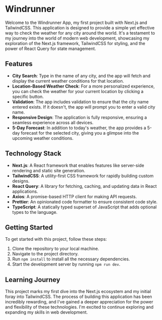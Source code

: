 # Windrunner

Welcome to the Windrunner App, my first project built with Next.js and TailwindCSS. This application is designed to provide a simple yet effective way to check the weather for any city around the world. It's a testament to my journey into the world of modern web development, showcasing my exploration of the Next.js framework, TailwindCSS for styling, and the power of React Query for state management.

## Features

- **City Search**: Type in the name of any city, and the app will fetch and display the current weather conditions for that location.
- **Location-Based Weather Check**: For a more personalized experience, you can check the weather for your current location by clicking a specific button.
- **Validation**: The app includes validation to ensure that the city name entered exists. If it doesn't, the app will prompt you to enter a valid city name.
- **Responsive Design**: The application is fully responsive, ensuring a seamless experience across all devices.
- **5-Day Forecast**: In addition to today's weather, the app provides a 5-day forecast for the selected city, giving you a glimpse into the upcoming weather conditions.

## Technology Stack

- **Next.js**: A React framework that enables features like server-side rendering and static site generation.
- **TailwindCSS**: A utility-first CSS framework for rapidly building custom designs.
- **React Query**: A library for fetching, caching, and updating data in React applications.
- **Axios**: A promise-based HTTP client for making API requests.
- **Prettier**: An opinionated code formatter to ensure consistent code style.
- **TypeScript**: A statically typed superset of JavaScript that adds optional types to the language.

## Getting Started

To get started with this project, follow these steps:

1. Clone the repository to your local machine.
2. Navigate to the project directory.
3. Run `npm install` to install all the necessary dependencies.
4. Start the development server by running `npm run dev`.

## Learning Journey

This project marks my first dive into the Next.js ecosystem and my initial foray into TailwindCSS. The process of building this application has been incredibly rewarding, and I've gained a deeper appreciation for the power and flexibility of these technologies. I'm excited to continue exploring and expanding my skills in web development.
